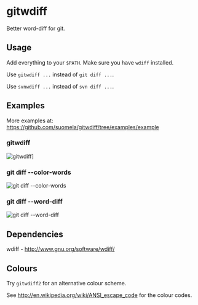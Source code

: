 gitwdiff
========

Better word-diff for git.

Usage
-----

Add everything to your `$PATH`. Make sure you have `wdiff` installed.

Use `gitwdiff ...` instead of `git diff ...`.

Use `svnwdiff ...` instead of `svn diff ...`.


Examples
--------

More examples at: https://github.com/suomela/gitwdiff/tree/examples/example

### gitwdiff

<img src="https://raw.github.com/suomela/gitwdiff/examples/example/example1-gitwdiff.png" alt="gitwdiff" title="gitwdiff">]

### git diff --color-words

<img src="https://raw.github.com/suomela/gitwdiff/examples/example/example1-git-diff-color-words.png" alt="git diff --color-words" title="git diff --color-words">

### git diff --word-diff

<img src="https://raw.github.com/suomela/gitwdiff/examples/example/example1-git-diff-word-diff.png" alt="git diff --word-diff" title="git diff --word-diff">


Dependencies
------------

wdiff - http://www.gnu.org/software/wdiff/


Colours
-------

Try `gitwdiff2` for an alternative colour scheme.

See http://en.wikipedia.org/wiki/ANSI_escape_code for the colour codes.
